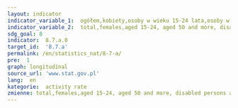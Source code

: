 ```yaml
---
layout: indicator
indicator_variable_1:  ogółem,kobiety,osoby w wieku 15-24 lata,osoby w wieku 50 lat i więcej,osoby niepełnosprawne w wieku 16 lat i więcej
indicator_variable_2:  total,females,aged 15-24, aged 50 and more, disabled persons aged 16 and more
sdg_goal: 8
indicator:  8.7.a.0
target_id:  '8.7.a'
permalink: /en/statistics_nat/8-7-a/
pre:  1
graph: longitudinal
source_url: 'www.stat.gov.pl'
lang:  en
kategorie:  activity rate
zmienne: total,females,aged 15-24, aged 50 and more, disabled persons aged 16 and more
---
```

